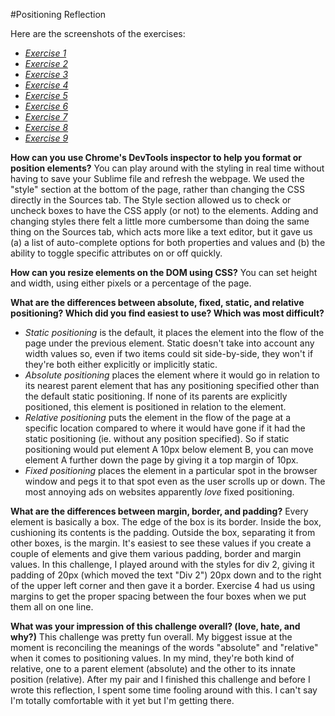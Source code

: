 #Positioning Reflection

Here are the screenshots of the exercises:
- *[Exercise 1](imgs/exercise1.png)*
- *[Exercise 2](imgs/exercise2.png)*
- *[Exercise 3](imgs/exercise3.png)*
- *[Exercise 4](imgs/exercise4.png)*
- *[Exercise 5](imgs/exercise5.png)*
- *[Exercise 6](imgs/exercise6.png)*
- *[Exercise 7](imgs/exercise7.png)*
- *[Exercise 8](imgs/exercise8.png)*
- *[Exercise 9](imgs/exercise9.png)*

**How can you use Chrome's DevTools inspector to help you format or position elements?**
You can play around with the styling in real time without having to save your Sublime file and refresh the webpage. We used the "style" section at the bottom of the page, rather than changing the CSS directly in the Sources tab. The Style section allowed us to check or uncheck boxes to have the CSS apply (or not) to the elements. Adding and changing styles there felt a little more cumbersome than doing the same thing on the Sources tab, which acts more like a text editor, but it gave us (a) a list of auto-complete options for both properties and values and (b) the ability to toggle specific attributes on or off quickly.

**How can you resize elements on the DOM using CSS?**
You can set height and width, using either pixels or a percentage of the page. 


**What are the differences between absolute, fixed, static, and relative positioning? Which did you find easiest to use? Which was most difficult?**
- *Static positioning* is the default, it places the element into the flow of the page under the previous element. Static doesn't take into account any width values so, even if two items could sit side-by-side, they won't if they're both either explicitly or implicitly static.
- *Absolute positioning* places the element where it would go in relation to its nearest parent element that has any positioning specified other than the default static positioning. If none of its parents are explicitly positioned, this element is positioned in relation to the <html> element.
- *Relative positioning* puts the element in the flow of the page at a specific location compared to where it would have gone if it had the static positioning (ie. without any position specified). So if static positioning would put element A 10px below element B, you can move element A further down the page by giving it a top margin of 10px. 
- *Fixed positioning* places the element in a particular spot in the browser window and pegs it to that spot even as the user scrolls up or down. The most annoying ads on websites apparently *love* fixed positioning. 


**What are the differences between margin, border, and padding?**
Every element is basically a box. The edge of the box is its border. Inside the box, cushioning its contents is the padding. Outside the box, separating it from other boxes, is the margin. It's easiest to see these values if you create a couple of elements and give them various padding, border and margin values. In this challenge, I played around with the styles for div 2, giving it padding of 20px (which moved the text "Div 2") 20px down and to the right of the upper left corner and then gave it a border. Exercise 4 had us using margins to get the proper spacing between the four boxes when we put them all on one line.

**What was your impression of this challenge overall? (love, hate, and why?)**
This challenge was pretty fun overall. My biggest issue at the moment is reconciling the meanings of the words "absolute" and "relative" when it comes to positioning values. In my mind, they're both kind of relative, one to a parent element (absolute) and the other to its innate position (relative). After my pair and I finished this challenge and before I wrote this reflection, I spent some time fooling around with this. I can't say I'm totally comfortable with it yet but I'm getting there.